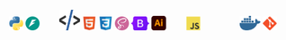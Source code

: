 <p align="center">
    <img src="/assets/python.svg" width="25px" alt="Python" title="Python">
    <img src="/assets/fastapi.svg" width="25px" alt="FastAPI" title="FastAPI"> &nbsp;&nbsp;&nbsp;&nbsp;&nbsp;&nbsp;&nbsp;
    <img src="/assets/htmx.svg" width="37px" alt="htmx" title="htmx">
    <img src="/assets/html5.svg" width="25px" alt="HTML" title="HTML">
    <img src="/assets/css3.svg" width="25px" alt="CSS" title="CSS">
    <img src="/assets/sass.svg" width="25px" alt="SASS" title="SASS">
    <img src="/assets/bootstrap.svg" width="31.5x" alt="bootstrap" title="bootstrap">
    <img src="/assets/illustrator.svg" width="26.5px" alt="Ai" title="Ai"> &nbsp;&nbsp;&nbsp;&nbsp;&nbsp;&nbsp;&nbsp;
    <img src="/assets/javascript.svg" width="25px" alt="JS" title="JS" style="margin-right: 35px;"> &nbsp;&nbsp;&nbsp;&nbsp;&nbsp;&nbsp;&nbsp;
    <img src="/assets/docker.svg" width="37px" alt="docker" title="docker">
    <img src="/assets/git.svg" width="25px" alt="git" title="git">
</p>
